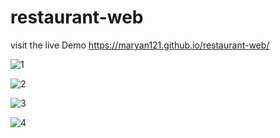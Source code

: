 # restaurant-web

visit the live Demo https://maryan121.github.io/restaurant-web/

![1](https://user-images.githubusercontent.com/88990104/235778705-5cf68506-24c4-43d4-ae7d-a507a8e47360.jpg)

![2](https://user-images.githubusercontent.com/88990104/235778736-2095325d-60ff-464e-bf16-7c129b2dbdbd.jpg)

![3](https://user-images.githubusercontent.com/88990104/235778769-3bfc69b6-c1cd-405e-a607-880917d5bc9b.jpg)

![4](https://user-images.githubusercontent.com/88990104/235778808-07b97e44-ac68-44a8-abc7-b5ec650b783d.jpg)
